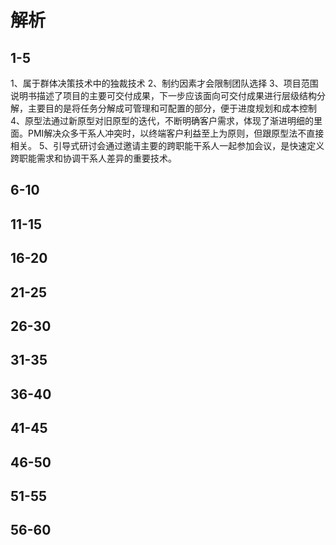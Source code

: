 # 解析

## 1-5

1、属于群体决策技术中的独裁技术
2、制约因素才会限制团队选择
3、项目范围说明书描述了项目的主要可交付成果，下一步应该面向可交付成果进行层级结构分解，主要目的是将任务分解成可管理和可配置的部分，便于进度规划和成本控制
4、原型法通过新原型对旧原型的迭代，不断明确客户需求，体现了渐进明细的里面。PMI解决众多干系人冲突时，以终端客户利益至上为原则，但跟原型法不直接相关。
5、引导式研讨会通过邀请主要的跨职能干系人一起参加会议，是快速定义跨职能需求和协调干系人差异的重要技术。

## 6-10

## 11-15

## 16-20

## 21-25

## 26-30

## 31-35

## 36-40

## 41-45

## 46-50

## 51-55

## 56-60
